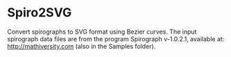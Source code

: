 # Spiro2SVG 
Convert spirographs to SVG format using Bezier curves. 
The input spirograph data files are from the program Spirograph v-1.0.2.1, available at:
http://mathiversity.com (also in the Samples folder).